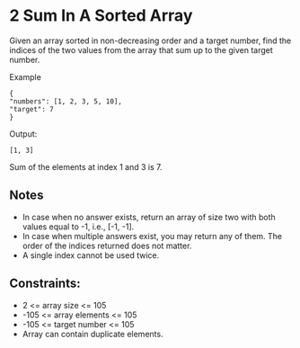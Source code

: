 # 2 Sum In A Sorted Array
Given an array sorted in non-decreasing order and a target number, find the indices of the two values from the array that sum up to the given target number.

Example
```
{
"numbers": [1, 2, 3, 5, 10],
"target": 7
}
```
Output:
```
[1, 3]
```
Sum of the elements at index 1 and 3 is 7.

## Notes
- In case when no answer exists, return an array of size two with both values equal to -1, i.e., [-1, -1].
- In case when multiple answers exist, you may return any of them.
The order of the indices returned does not matter.
- A single index cannot be used twice.
## Constraints:
- 2 <= array size <= 105
- -105 <= array elements <= 105
- -105 <= target number <= 105
- Array can contain duplicate elements.